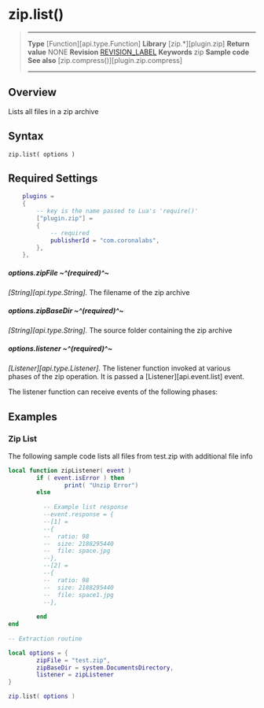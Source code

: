 # zip.list()

> --------------------- ------------------------------------------------------------------------------------------
> __Type__              [Function][api.type.Function]
> __Library__           [zip.*][plugin.zip]
> __Return value__      NONE
> __Revision__          [REVISION_LABEL](REVISION_URL)
> __Keywords__          zip
> __Sample code__       
> __See also__          [zip.compress()][plugin.zip.compress]
>                       
>                       
>                       
> --------------------- ------------------------------------------------------------------------------------------

## Overview

Lists all files in a zip archive

## Syntax

	zip.list( options )

## Required Settings
``````lua
	plugins =
	{
		-- key is the name passed to Lua's 'require()'
		["plugin.zip"] =
		{
			-- required
			publisherId = "com.coronalabs",
		},
	},
``````

##### options.zipFile ~^(required)^~
_[String][api.type.String]._ The filename of the zip archive

##### options.zipBaseDir ~^(required)^~
_[String][api.type.String]._ The source folder containing the zip archive

##### options.listener ~^(required)^~
_[Listener][api.type.Listener]._ The listener function invoked at various phases of the zip operation. It is passed a [Listener][api.event.list] event. 

The listener function can receive events of the following phases:


<!--

#Coming Soon
* `"began"` - The first notification, indicates that extraction began.>
* `"ended"` - The final notification, when the extraction is finished.>

By default, the listener will only receive `"ended"` events.  If params.progress (described below) is set to true, then the listener will also receive `"began"` and `"progress"` events.

-->

## Examples

### Zip List
The following sample code lists all files from test.zip with additional file info

``````lua
local function zipListener( event )
        if ( event.isError ) then
                print( "Unzip Error")
        else
    
          -- Example list response
          --event.response = {
          --[1] =
          --{
          --  ratio: 98
          --  size: 2188295440
          --  file: space.jpg
          --},
          --[2] =
          --{
          --  ratio: 98
          --  size: 2188295440
          --  file: space1.jpg
          --},
		
        end
end
 
-- Extraction routine

local options = {
        zipFile = "test.zip",
        zipBaseDir = system.DocumentsDirectory,
        listener = zipListener
}

zip.list( options )

``````



  

